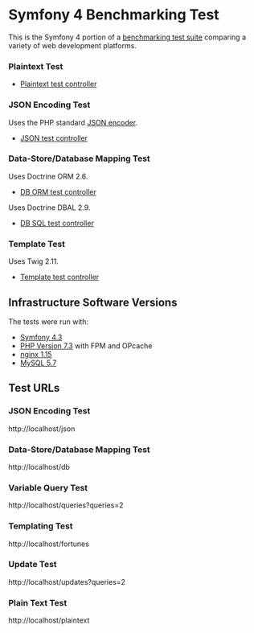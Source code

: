 # Symfony 4 Benchmarking Test

This is the Symfony 4 portion of a [benchmarking test suite](../) comparing a variety of web development platforms.


### Plaintext Test
* [Plaintext test controller](src/Controller/PlaintextController.php)

### JSON Encoding Test
Uses the PHP standard [JSON encoder](http://www.php.net/manual/en/function.json-encode.php).

* [JSON test controller](src/Controller/JsonController.php)

### Data-Store/Database Mapping Test
Uses Doctrine ORM 2.6.

* [DB ORM test controller](src/Controller/DbController.php)

Uses Doctrine DBAL 2.9.

* [DB SQL test controller](src/Controller/DbRawController.php)

### Template Test
Uses Twig 2.11.

* [Template test controller](src/Controller/FortunesController.php)


## Infrastructure Software Versions
The tests were run with:

* [Symfony 4.3](https://symfony.com/)
* [PHP Version 7.3](https://www.php.net/) with FPM and OPcache
* [nginx 1.15](https://nginx.org/)
* [MySQL 5.7](https://dev.mysql.com/)


## Test URLs
### JSON Encoding Test
http://localhost/json

### Data-Store/Database Mapping Test
http://localhost/db

### Variable Query Test
http://localhost/queries?queries=2

### Templating Test
http://localhost/fortunes

### Update Test
http://localhost/updates?queries=2

### Plain Text Test
http://localhost/plaintext
